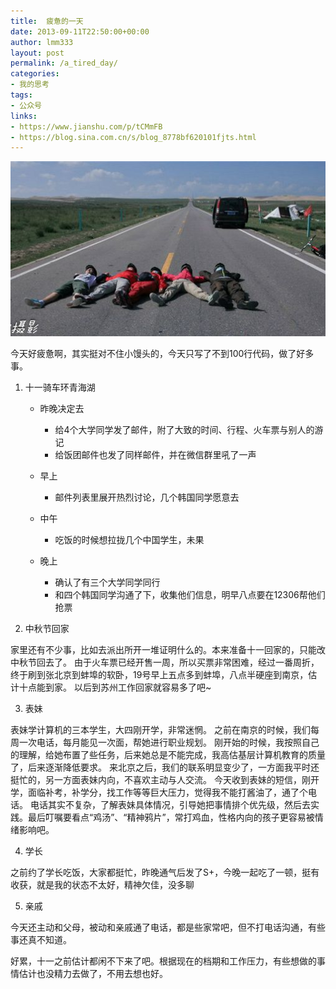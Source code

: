 ```yaml
---
title:  疲惫的一天
date: 2013-09-11T22:50:00+00:00
author: lmm333
layout: post
permalink: /a_tired_day/
categories:
- 我的思考
tags:
- 公众号
links:
- https://www.jianshu.com/p/tCMmFB
- https://blog.sina.com.cn/s/blog_8778bf620101fjts.html
---
```

![](../images/sina_blog_image1.jpeg)

今天好疲惫啊，其实挺对不住小馒头的，今天只写了不到100行代码，做了好多事。

1. 十一骑车环青海湖

	* 昨晚决定去

		* 给4个大学同学发了邮件，附了大致的时间、行程、火车票与别人的游记
		* 给饭团邮件也发了同样邮件，并在微信群里吼了一声

	* 早上

		* 邮件列表里展开热烈讨论，几个韩国同学愿意去

	* 中午

		* 吃饭的时候想拉拢几个中国学生，未果

	* 晚上

		* 确认了有三个大学同学同行
		* 和四个韩国同学沟通了下，收集他们信息，明早八点要在12306帮他们抢票


2. 中秋节回家

家里还有不少事，比如去派出所开一堆证明什么的。本来准备十一回家的，只能改中秋节回去了。
由于火车票已经开售一周，所以买票非常困难，经过一番周折，终于刷到张北京到蚌埠的软卧，19号早上五点多到蚌埠，八点半硬座到南京，估计十点能到家。
以后到苏州工作回家就容易多了吧~

3. 表妹

表妹学计算机的三本学生，大四刚开学，非常迷惘。
之前在南京的时候，我们每周一次电话，每月能见一次面，帮她进行职业规划。
刚开始的时候，我按照自己的理解，给她布置了些任务，后来她总是不能完成，我高估基层计算机教育的质量了，后来逐渐降低要求。
来北京之后，我们的联系明显变少了，一方面我平时还挺忙的，另一方面表妹内向，不喜欢主动与人交流。
今天收到表妹的短信，刚开学，面临补考，补学分，找工作等等巨大压力，觉得我不能打酱油了，通了个电话。
电话其实不复杂，了解表妹具体情况，引导她把事情排个优先级，然后去实践。最后叮嘱要看点“鸡汤”、“精神鸦片”，常打鸡血，性格内向的孩子更容易被情绪影响吧。

4. 学长

之前约了学长吃饭，大家都挺忙，昨晚通气后发了S+，今晚一起吃了一顿，挺有收获，就是我的状态不太好，精神欠佳，没多聊

5. 亲戚

今天还主动和父母，被动和亲戚通了电话，都是些家常吧，但不打电话沟通，有些事还真不知道。

好累，十一之前估计都闲不下来了吧。根据现在的档期和工作压力，有些想做的事情估计也没精力去做了，不用去想也好。

